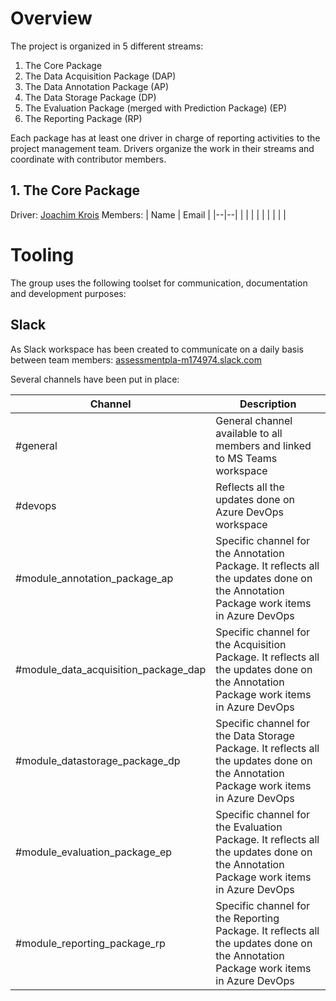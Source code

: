 # Overview
The project is organized in 5 different streams:
1. The Core Package
1. The Data Acquisition Package (DAP)
1. The Data Annotation Package (AP)
1. The Data Storage Package (DP)
1. The Evaluation Package (merged with Prediction Package) (EP)
1. The Reporting Package (RP)

Each package has at least one driver in charge of reporting activities to the project management team. Drivers organize the work in their streams and coordinate with contributor members.

## 1. The Core Package
Driver: [Joachim Krois](mailto:Joachim.krois@charite.de)
Members:
| Name | Email |
|--|--|
|  |  |
|  |  |
|  |  |

# Tooling
The group uses the following toolset for communication, documentation and development purposes:

## Slack
As Slack workspace has been created to communicate on a daily basis between team members: [assessmentpla-m174974.slack.com](assessmentpla-m174974.slack.com)

Several channels have been put in place:

| Channel | Description |
|--|--|
| #general | General channel available to all members and linked to MS Teams workspace |
| #devops | Reflects all the updates done on Azure DevOps workspace |
| #module_annotation_package_ap | Specific channel for the Annotation Package. It reflects all the updates done on the Annotation Package work items in Azure DevOps |
| #module_data_acquisition_package_dap | Specific channel for the Acquisition Package. It reflects all the updates done on the Annotation Package work items in Azure DevOps |
| #module_datastorage_package_dp | Specific channel for the Data Storage Package. It reflects all the updates done on the Annotation Package work items in Azure DevOps |
| #module_evaluation_package_ep | Specific channel for the Evaluation Package. It reflects all the updates done on the Annotation Package work items in Azure DevOps |
| #module_reporting_package_rp | Specific channel for the Reporting Package. It reflects all the updates done on the Annotation Package work items in Azure DevOps |



